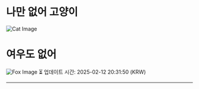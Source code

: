 
# 나만 없어 고양이

![Cat Image](https://cdn2.thecatapi.com/images/aco.jpg)

# 여우도 없어
![Fox Image](https://randomfox.ca/images/76.jpg)
⏳ 업데이트 시간: 2025-02-12 20:31:50 (KRW)

---
